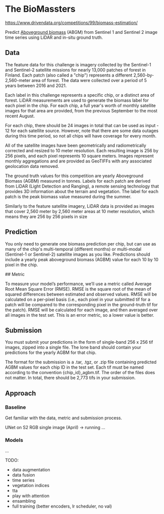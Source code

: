# The BioMassters

https://www.drivendata.org/competitions/99/biomass-estimation/

Predict [Aboveground biomass](https://www.un-redd.org/glossary/aboveground-biomass) (ABGM) from Sentinel 1 and Sentinel 2 image time series using LiDAR and in-situ ground truth.

## Data

The feature data for this challenge is imagery collected by the Sentinel-1 and Sentinel-2 satellite missions for nearly 13,000 patches of forest in Finland. Each patch (also called a "chip") represents a different 2,560-by-2,560-meter area of forest. The data were collected over a period of 5 years between 2016 and 2021.

Each label in this challenge represents a specific chip, or a distinct area of forest. LiDAR measurements are used to generate the biomass label for each pixel in the chip. For each chip, a full year's worth of monthly satellite images for that area are provided, from the previous September to the most recent August.

For each chip, there should be 24 images in total that can be used as input - 12 for each satellite source. However, note that there are some data outages during this time period, so not all chips will have coverage for every month.

All of the satellite images have been geometrically and radiometrically corrected and resized to 10 meter resolution. Each resulting image is 256 by 256 pixels, and each pixel represents 10 square meters. Images represent monthly aggregations and are provided as GeoTIFFs with any associated geolocation data removed.

The ground truth values for this competition are yearly Aboveground Biomass (AGBM) measured in tonnes. Labels for each patch are derived from LiDAR (Light Detection and Ranging), a remote sensing technology that provides 3D information about the terrain and vegetation. The label for each patch is the peak biomass value measured during the summer.

Similarly to the feature satellite imagery, LiDAR data is provided as images that cover 2,560 meter by 2,560 meter areas at 10 meter resolution, which means they are 256 by 256 pixels in size

## Prediction

You only need to generate one biomass prediction per chip, but can use as many of the chip's multi-temporal (different months) or multi-modal (Sentinel-1 or Sentinel-2) satellite images as you like. Predictions should include a yearly peak aboveground biomass (AGBM) value for each 10 by 10 pixel in the chip.

## Metric

To measure your model’s performance, we’ll use a metric called Average Root Mean Square Error (RMSE). RMSE is the square root of the mean of squared differences between estimated and observed values. RMSE will be calculated on a per-pixel basis (i.e., each pixel in your submitted tif for a patch will be compared to the corresponding pixel in the ground-truth tif for the patch). RMSE will be calculated for each image, and then averaged over all images in the test set. This is an error metric, so a lower value is better.

## Submission

You must submit your predictions in the form of single-band 256 x 256 tif images, zipped into a single file. The lone band should contain your predictions for the yearly AGBM for that chip.

The format for the submission is a .tar, .tgz, or .zip file containing predicted AGBM values for each chip ID in the test set. Each tif must be named according to the convention {chip_id}\_agbm.tif. The order of the files does not matter. In total, there should be 2,773 tifs in your submission.

## Approach

### Baseline

Get familiar with the data, metric and submission process.

UNet on S2 RGB single image (April) -> running ...

### Models

...

TODO:

- data augmentation
- data fusion
- time series
- vegetation indices
- tta
- play with attention
- ensambling
- full training (better encoders, lr scheduler, no val)
